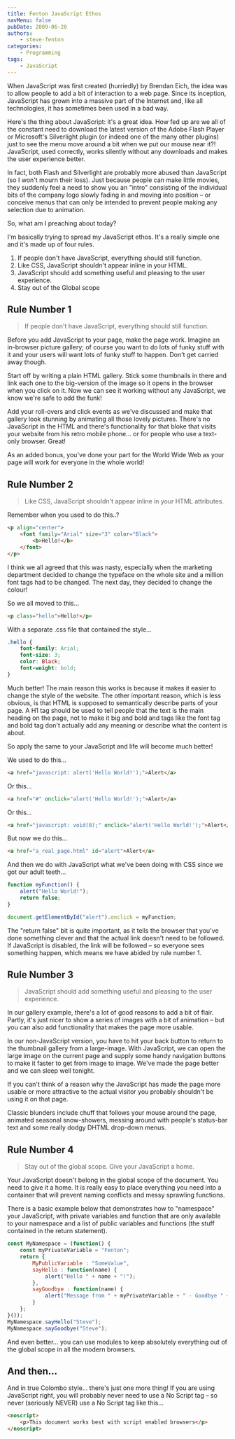 ```yaml
---
title: Fenton JavaScript Ethos
navMenu: false
pubDate: 2009-06-20
authors:
    - steve-fenton
categories:
    - Programming
tags:
    - JavaScript
---
```


When JavaScript was first created (hurriedly) by Brendan Eich, the idea was to allow people to add a bit of interaction to a web page. Since its inception, JavaScript has grown into a massive part of the Internet and, like all technologies, it has sometimes been used in a bad way.

Here's the thing about JavaScript: it's a great idea. How fed up are we all of the constant need to download the latest version of the Adobe Flash Player or Microsoft's Silverlight plugin (or indeed one of the many other plugins) just to see the menu move around a bit when we put our mouse near it?! JavaScript, used correctly, works silently without any downloads and makes the user experience better.

In fact, both Flash and Silverlight are probably more abused than JavaScript (so I won't mourn their loss). Just because people can make little movies, they suddenly feel a need to show you an "intro" consisting of the individual bits of the company logo slowly fading in and moving into position – or conceive menus that can only be intended to prevent people making any selection due to animation.

So, what am I preaching about today?

I'm basically trying to spread my JavaScript ethos. It's a really simple one and it's made up of four rules.

1. If people don't have JavaScript, everything should still function.
2. Like CSS, JavaScript shouldn't appear inline in your HTML.
3. JavaScript should add something useful and pleasing to the user experience.
4. Stay out of the Global scope

## Rule Number 1

> If people don't have JavaScript, everything should still function.

Before you add JavaScript to your page, make the page work. Imagine an in-browser picture gallery; of course you want to do lots of funky stuff with it and your users will want lots of funky stuff to happen. Don't get carried away though.

Start off by writing a plain HTML gallery. Stick some thumbnails in there and link each one to the big-version of the image so it opens in the browser when you click on it. Now we can see it working without any JavaScript, we know we're safe to add the funk!

Add your roll-overs and click events as we've discussed and make that gallery look stunning by animating all those lovely pictures. There's no JavaScript in the HTML and there's functionality for that bloke that visits your website from his retro mobile phone… or for people who use a text-only browser. Great!

As an added bonus, you've done your part for the World Wide Web as your page will work for everyone in the whole world!

## Rule Number 2

> Like CSS, JavaScript shouldn't appear inline in your HTML attributes.

Remember when you used to do this..?

```html
<p align="center">
    <font family="Arial" size="3" color="Black">
        <b>Hello!</b>
    </font>
</p>
```

I think we all agreed that this was nasty, especially when the marketing department decided to change the typeface on the whole site and a million font tags had to be changed. The next day, they decided to change the colour!

So we all moved to this…

```html
<p class="hello">Hello!</p>
```

With a separate .css file that contained the style…

```css
.hello {
    font-family: Arial;
    font-size: 3;
    color: Black;
    font-weight: bold;
}
```

Much better! The main reason this works is because it makes it easier to change the style of the website. The other important reason, which is less obvious, is that HTML is supposed to semantically describe parts of your page. A H1 tag should be used to tell people that the text is the main heading on the page, not to make it big and bold and tags like the font tag and bold tag don't actually add any meaning or describe what the content is about.

So apply the same to your JavaScript and life will become much better!

We used to do this…

```html
<a href="javascript: alert('Hello World!');">Alert</a>
```

Or this…

```html
<a href="#" onclick="alert('Hello World!');">Alert</a>
```

Or this…

```html
<a href="javascript: void(0);" onclick="alert('Hello World!');">Alert</a>
```

But now we do this…

```html
<a href="a_real_page.html" id="alert">Alert</a>
```

And then we do with JavaScript what we've been doing with CSS since we got our adult teeth…

```javascript
function myFunction() {
    alert("Hello World!");
    return false;
}

document.getElementById("alert").onclick = myFunction;
```

The "return false" bit is quite important, as it tells the browser that you've done something clever and that the actual link doesn't need to be followed. If JavaScript is disabled, the link will be followed – so everyone sees something happen, which means we have abided by rule number 1.

## Rule Number 3

> JavaScript should add something useful and pleasing to the user experience.

In our gallery example, there's a lot of good reasons to add a bit of flair. Partly, it's just nicer to show a series of images with a bit of animation – but you can also add functionality that makes the page more usable.

In our non-JavaScript version, you have to hit your back button to return to the thumbnail gallery from a large-image. With JavaScript, we can open the large image on the current page and supply some handy navigation buttons to make it faster to get from image to image. We've made the page better and we can sleep well tonight.

If you can't think of a reason why the JavaScript has made the page more usable or more attractive to the actual visitor you probably shouldn't be using it on that page.

Classic blunders include chuff that follows your mouse around the page, animated seasonal snow-showers, messing around with people's status-bar text and some really dodgy DHTML drop-down menus.

## Rule Number 4

> Stay out of the global scope. Give your JavaScript a home.

Your JavaScript doesn't belong in the global scope of the document. You need to give it a home. It is really easy to place everything you need into a container that will prevent naming conflicts and messy sprawling functions.

There is a basic example below that demonstrates how to "namespace" your JavaScript, with private variables and function that are only available to your namespace and a list of public variables and functions (the stuff contained in the return statement).

```javascript
const MyNamespace = (function() {
    const myPrivateVariable = "Fenton";
    return {
        MyPublicVariable : "SomeValue",
        sayHello : function(name) {
            alert("Hello " + name + "!");
        },
        sayGoodbye : function(name) {
            alert("Message from " + myPrivateVariable + " - Goodbye " + name + "!");
        }
    };
}());
MyNamespace.sayHello("Steve");
MyNamespace.sayGoodbye("Steve");
```

And even better… you can use modules to keep absolutely everything out of the global scope in all the modern browsers.

## And then…

And in true Colombo style… there's just one more thing! If you are using JavaScript right, you will probably never need to use a No Script tag – so never (seriously NEVER) use a No Script tag like this…

```html
<noscript>
    <p>This document works best with script enabled browsers</p>
</noscript>
```
